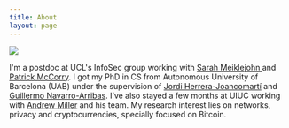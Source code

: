 ```yaml
---
title: About
layout: page
---
```

![](../assets/images/profile.jpg)

I'm a postdoc at UCL's InfoSec group working with <a class='link' href='https://smeiklej.com/'> Sarah Meiklejohn </a> and <a class='link' href='https://nms.kcl.ac.uk/patrick.mccorry/'> Patrick McCorry</a>. I got my PhD in CS from Autonomous University of Barcelona (UAB) under the supervision of <a class='link' href='http://www.deic.uab.cat/~jherrera/'>Jordi Herrera-Joancomartí</a> and <a class='link' href='http://www.deic.uab.cat/~guille/'>Guillermo Navarro-Arribas</a>. I’ve also stayed a few months at UIUC working with <a class='link' href='http://soc1024.ece.illinois.edu'>Andrew Miller</a> and his team. My research interest lies on networks, privacy and cryptocurrencies, specially focused on Bitcoin.